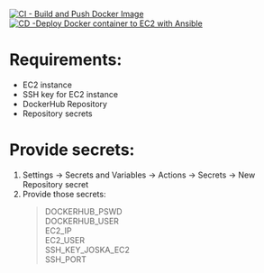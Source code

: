 [![CI - Build and Push Docker Image](https://github.com/Joska99/simple-java-maven-app/actions/workflows/docker-ci.yml/badge.svg)](https://github.com/Joska99/simple-java-maven-app/actions/workflows/docker-ci.yml)
[![CD -Deploy Docker container to EC2 with Ansible](https://github.com/Joska99/simple-java-maven-app/actions/workflows/deploy-docker.yml/badge.svg)](https://github.com/Joska99/simple-java-maven-app/actions/workflows/deploy-docker.yml)

# Requirements:

- EC2 instance
- SSH key for EC2 instance
- DockerHub Repository
- Repository secrets

# Provide secrets:

1. Settings -> Secrets and Variables -> Actions -> Secrets -> New Repository secret
2. Provide those secrets:
   > DOCKERHUB_PSWD  
   > DOCKERHUB_USER\
   > EC2_IP\
   > EC2_USER\
   > SSH_KEY_JOSKA_EC2\
   > SSH_PORT
